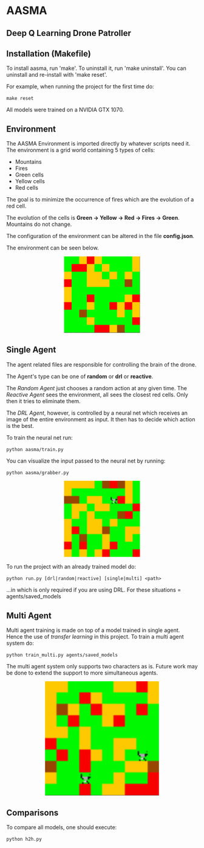 # AASMA
## Deep Q Learning Drone Patroller

## Installation (Makefile)

To install aasma, run 'make'.
To uninstall it, run 'make uninstall'.
You can uninstall and re-install with 'make reset'.

For example, when running the project for the first time do:

```console
make reset
```

All models were trained on a NVIDIA GTX 1070.

## Environment

The AASMA Environment is imported directly by whatever scripts need it.
The environment is a grid world containing 5 types of cells:

* Mountains
* Fires
* Green cells
* Yellow cells
* Red cells

The goal is to minimize the occurrence of fires which are
the evolution of a red cell.

The evolution of the cells is **Green -> Yellow -> Red -> Fires -> Green**.
Mountains do not change.

The configuration of the environment can be altered in the file **config.json**.

The environment can be seen below.

<p align="center">
  <img width="200" src="https://github.com/gm0l74/AASMA/blob/master/images/env.png">
</p>

## Single Agent

The agent related files are responsible for controlling the brain of the drone.

The Agent's type can be one of **random** or **drl** or **reactive**.

The *Random Agent* just chooses a random action at any given time.
The *Reactive Agent* sees the environment, all sees the closest red cells.
Only then it tries to eliminate them.

The *DRL Agent*, however, is controlled by a neural net which receives
an image of the entire environment as input.
It then has to decide which action is the best.

To train the neural net run:
```console
python aasma/train.py
```

You can visualize the input passed to the neural net by running:
```console
python aasma/grabber.py
```

<p align="center">
  <img width="200" src="https://github.com/gm0l74/AASMA/blob/master/images/s_agent.gif">
</p>

To run the project with an already trained model do:
```console
python run.py [drl|random|reactive] [single|multi] <path>
```

...in which <path> is only required if you are using DRL.
For these situations <path> = agents/saved_models

## Multi Agent

Multi agent training is made on top of a model trained in single agent.
Hence the use of *transfer learning* in this project.
To train a multi agent system do:
```console
python train_multi.py agents/saved_models
```

The multi agent system only supports two characters as is.
Future work may be done to extend the support to more simultaneous agents.

<p align="center">
  <img width="300" src="https://github.com/gm0l74/AASMA/blob/master/images/m_agent.gif">
</p>

## Comparisons
To compare all models, one should execute:
```console
python h2h.py
```
